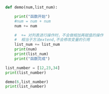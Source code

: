
<BlogInfo title="11.加等于面试题" author="白日梦想猿" pv=0 read_times=0 pre_cost_time=0分15秒 category="语法进阶" tag_list="['语法进阶']" create_time="2020.02.18 13:02:43" update_time="2020.02.18 13:09:21" />

```python
def demo(num,list_num):

    print("函数开始")
    #num = num + num
    num += num

    #  += 对列表进行操作时，不会做相加再赋值的操作
    #  相当于方法extend,不会修改变量的引用
    list_num += list_num
    print(num)
    print(list_num)
    print("函数完成")

list_number = [12,23,34]
print(list_number)

demo(6,list_number)
print(list_number)
```
